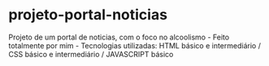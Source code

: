 # projeto-portal-noticias
 Projeto de um portal de noticias, com o foco no alcoolismo - Feito totalmente por mim - Tecnologias utilizadas: HTML básico e intermediário / CSS básico e intermediário / JAVASCRIPT básico 
